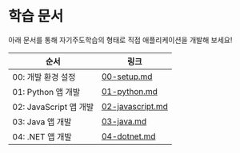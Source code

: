 # 학습 문서

아래 문서를 통해 자기주도학습의 형태로 직접 애플리케이션을 개발해 보세요!

| 순서                   | 링크                                   |
|------------------------|----------------------------------------|
| 00: 개발 환경  설정    | [00-setup.md](./00-setup.md)           |
| 01: Python 앱 개발     | [01-python.md](./01-python.md)         |
| 02: JavaScript 앱 개발 | [02-javascript.md](./02-javascript.md) |
| 03: Java 앱 개발       | [03-java.md](./03-java.md)             |
| 04: .NET 앱 개발       | [04-dotnet.md](./04-dotnet.md)         |
